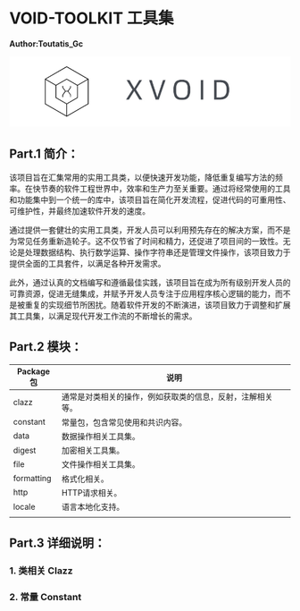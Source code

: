 # VOID-TOOLKIT 工具集

**Author:Toutatis_Gc**

![banner](../../../docs/assets/images/banner.jpg)

## Part.1 简介：

​	该项目旨在汇集常用的实用工具类，以便快速开发功能，降低重复编写方法的频率。在快节奏的软件工程世界中，效率和生产力至关重要。通过将经常使用的工具和功能集中到一个统一的库中，该项目旨在简化开发流程，促进代码的可重用性、可维护性，并最终加速软件开发的速度。

​	通过提供一套健壮的实用工具类，开发人员可以利用预先存在的解决方案，而不是为常见任务重新造轮子。这不仅节省了时间和精力，还促进了项目间的一致性。无论是处理数据结构、执行数学运算、操作字符串还是管理文件操作，该项目致力于提供全面的工具套件，以满足各种开发需求。

​	此外，通过认真的文档编写和遵循最佳实践，该项目旨在成为所有级别开发人员的可靠资源，促进无缝集成，并赋予开发人员专注于应用程序核心逻辑的能力，而不是被重复的实现细节所困扰。随着软件开发的不断演进，该项目致力于调整和扩展其工具集，以满足现代开发工作流的不断增长的需求。

## Part.2 模块：

| Package包  | 说明                                                       |
| ---------- | ---------------------------------------------------------- |
| clazz      | 通常是对类相关的操作，例如获取类的信息，反射，注解相关等。 |
| constant   | 常量包，包含常见使用和共识内容。                           |
| data       | 数据操作相关工具集。                                       |
| digest     | 加密相关工具集。                                           |
| file       | 文件操作相关工具集。                                       |
| formatting | 格式化相关。                                               |
| http       | HTTP请求相关。                                             |
| locale     | 语言本地化支持。                                           |
|            |                                                            |

## Part.3 详细说明：

### 1. 类相关 Clazz



### 2. 常量 Constant

